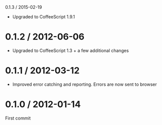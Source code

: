 0.1.3 / 2015-02-19

* Upgraded to CoffeeScript 1.9.1


0.1.2 / 2012-06-06
==================

* Upgraded to CoffeeScript 1.3 + a few additional changes



0.1.1 / 2012-03-12
==================

* Improved error catching and reporting. Errors are now sent to browser



0.1.0 / 2012-01-14
==================

First commit
